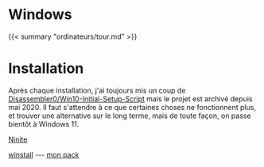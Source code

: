 # Windows

{{< summary "ordinateurs/tour.md" >}}

# Installation

Après chaque installation, j'ai toujours mis un coup de [Disassembler0/Win10-Initial-Setup-Script](https://github.com/Disassembler0/Win10-Initial-Setup-Script) mais le projet est archivé depuis mai 2020. Il faut s'attendre à ce que certaines choses ne fonctionnent plus, et trouver une alternative sur le long terme, mais de toute façon, on passe bientôt à Windows 11.

[Ninite](https://ninite.com/)

[winstall](https://winstall.app/) --- [mon pack](https://winstall.app/packs/n2nYi4bXD)
